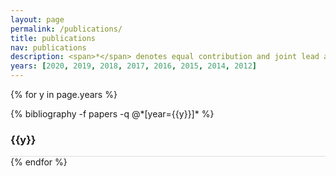 ```yaml
---
layout: page
permalink: /publications/
title: publications
nav: publications
description: <span>*</span> denotes equal contribution and joint lead authorship.
years: [2020, 2019, 2018, 2017, 2016, 2015, 2014, 2012]
---
```


{% for y in page.years %}
  <div class="row m-0 p-0" style="border-bottom: 1px solid #ddd;">
    <div class="col-sm-11 p-0">
      {% bibliography -f papers -q @*[year={{y}}]* %}
    </div>
    <div class="col-sm-1 align-self-end mt-2 p-0 pr-1">
      <h3 class="bibliography-year">{{y}}</h3>
    </div>
  </div>
{% endfor %}

